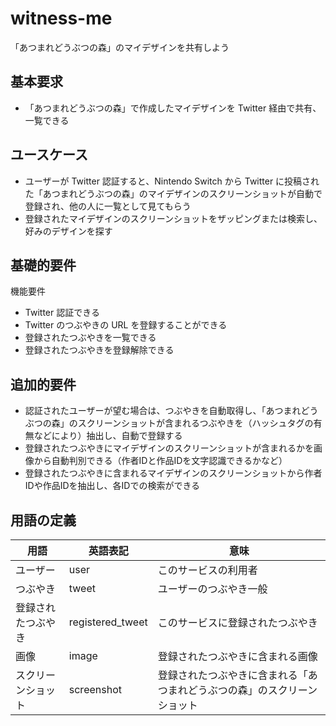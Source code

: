 # witness-me
「あつまれどうぶつの森」のマイデザインを共有しよう

## 基本要求

- 「あつまれどうぶつの森」で作成したマイデザインを Twitter 経由で共有、一覧できる

## ユースケース

- ユーザーが Twitter 認証すると、Nintendo Switch から Twitter に投稿された「あつまれどうぶつの森」のマイデザインのスクリーンショットが自動で登録され、他の人に一覧として見てもらう
- 登録されたマイデザインのスクリーンショットをザッピングまたは検索し、好みのデザインを探す

## 基礎的要件

機能要件

- Twitter 認証できる
- Twitter のつぶやきの URL を登録することができる
- 登録されたつぶやきを一覧できる
- 登録されたつぶやきを登録解除できる

## 追加的要件

- 認証されたユーザーが望む場合は、つぶやきを自動取得し、「あつまれどうぶつの森」のスクリーンショットが含まれるつぶやきを（ハッシュタグの有無などにより）抽出し、自動で登録する
- 登録されたつぶやきにマイデザインのスクリーンショットが含まれるかを画像から自動判別できる（作者IDと作品IDを文字認識できるかなど）
- 登録されたつぶやきに含まれるマイデザインのスクリーンショットから作者IDや作品IDを抽出し、各IDでの検索ができる

## 用語の定義

|用語|英語表記|意味|
|---|---|---|
|ユーザー|user|このサービスの利用者|
|つぶやき|tweet|ユーザーのつぶやき一般|
|登録されたつぶやき|registered_tweet|このサービスに登録されたつぶやき|
|画像|image|登録されたつぶやきに含まれる画像|
|スクリーンショット|screenshot|登録されたつぶやきに含まれる「あつまれどうぶつの森」のスクリーンショット|

